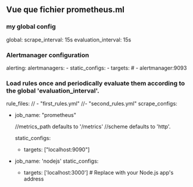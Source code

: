 ## Vue que fichier prometheus.ml 

### my global config
global:
  scrape_interval: 15s 
  evaluation_interval: 15s 

### Alertmanager configuration
alerting:
  alertmanagers:
    - static_configs:
        - targets:
          # - alertmanager:9093

### Load rules once and periodically evaluate them according to the global 'evaluation_interval'.
rule_files:
  // - "first_rules.yml"
  //- "second_rules.yml"
scrape_configs:
  - job_name: "prometheus"

    //metrics_path defaults to '/metrics'
    //scheme defaults to 'http'.

    static_configs:
      - targets: ["localhost:9090"]

  - job_name: 'nodejs'
    static_configs:
      - targets: ['localhost:3000'] # Replace with your Node.js app's address


